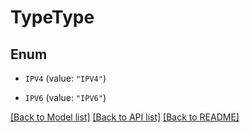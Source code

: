 # TypeType

## Enum


* `IPV4` (value: `"IPV4"`)

* `IPV6` (value: `"IPV6"`)


[[Back to Model list]](../README.md#documentation-for-models) [[Back to API list]](../README.md#documentation-for-api-endpoints) [[Back to README]](../README.md)


